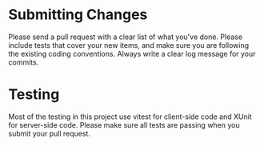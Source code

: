# Submitting Changes
Please send a pull request with a clear list of what you've done.  Please include tests that cover your new items, and make sure you are following the existing coding conventions.  Always write a clear log message for your commits.

# Testing
Most of the testing in this project use vitest for client-side code and XUnit for server-side code.  Please make sure
all tests are passing when you submit your pull request.
